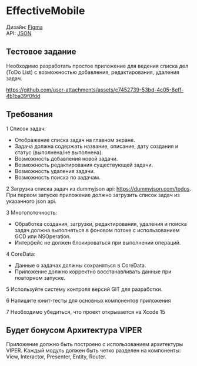 # EffectiveMobile

Дизайн: [Figma](https://www.figma.com/design/ultLINWWvECaRxYkFrzROX/Расписание-(iOS)?node-id=101-1917&p=f&t=IPpedWm1sN2jPRnd-0)
<br/>API: [JSON](https://dummyjson.com/todos)

## Тестовое задание

Необходимо разработать простое приложение для ведения списка дел (ToDo List) с возможностью добавления, редактирования, удаления задач.

https://github.com/user-attachments/assets/c7452739-53bd-4c05-8eff-4b1ba39f0fdd

## Требования
1 Список задач:
- Отображение списка задач на главном экране.
- Задача должна содержать название, описание, дату создания и статус (выполнена/не выполнена).
- Возможность добавления новой задачи.
- Возможность редактирования существующей задачи.
- Возможность удаления задачи.
- Возможность поиска по задачам.

2 Загрузка списка задач из dummyjson api: https://dummyjson.com/todos. При первом запуске приложение должно загрузить список задач из указанного json api.

3 Многопоточность:
- Обработка создания, загрузки, редактирования, удаления и поиска задач должна выполняться в фоновом потоке с использованием GCD или NSOperation.
- Интерфейс не должен блокироваться при выполнении операций.

4 CoreData:
- Данные о задачах должны сохраняться в CoreData.
- Приложение должно корректно восстанавливать данные при повторном запуске.

5 Используйте систему контроля версий GIT для разработки.

6 Напишите юнит-тесты для основных компонентов приложения

7 Необходимо убедиться, что проект открывается на Xcode 15

## Будет бонусом Архитектура VIPER
Приложение должно быть построено с использованием архитектуры VIPER. Каждый модуль должен быть четко разделен на компоненты: View, Interactor, Presenter, Entity, Router.
